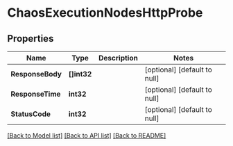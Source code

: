 # ChaosExecutionNodesHttpProbe

## Properties
Name | Type | Description | Notes
------------ | ------------- | ------------- | -------------
**ResponseBody** | **[]int32** |  | [optional] [default to null]
**ResponseTime** | **int32** |  | [optional] [default to null]
**StatusCode** | **int32** |  | [optional] [default to null]

[[Back to Model list]](../README.md#documentation-for-models) [[Back to API list]](../README.md#documentation-for-api-endpoints) [[Back to README]](../README.md)


